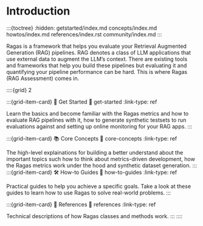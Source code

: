 # Introduction
:::{toctree}
:hidden:
getstarted/index.md
concepts/index.md
howtos/index.md
references/index.rst
community/index.md
:::

Ragas is a framework that helps you evaluate your Retrieval Augmented Generation (RAG) pipelines. RAG denotes a class of LLM applications that use external data to augment the LLM’s context. There are existing tools and frameworks that help you build these pipelines but evaluating it and quantifying your pipeline performance can be hard. This is where Ragas (RAG Assessment) comes in.


::::{grid} 2

:::{grid-item-card} 🚀 Get Started
:link: get-started
:link-type: ref

Learn the basics and become familiar with the Ragas metrics and how to evaluate
RAG pipelines with it, how to generate synthetic testsets to run evaluations
against and setting up online monitoring for your RAG apps.
:::

:::{grid-item-card} 📚 Core Concepts
:link: core-concepts
:link-type: ref

The high-level explainations for building a better understand about the
important topics such how to think about metrics-driven development, how the Ragas metrics work under the hood and synthetic dataset generation.
:::
:::{grid-item-card} 🛠️ How-to Guides
:link: how-to-guides
:link-type: ref

Practical guides to help you achieve a specific goals. Take a look at these
guides to learn how to use Ragas to solve real-world problems.
:::

:::{grid-item-card} 📖 References
:link: references
:link-type: ref

Technical descriptions of how Ragas classes and methods work.
:::
::::
